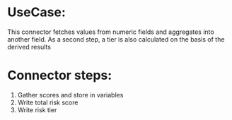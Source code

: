 # UseCase:

This connector fetches values from numeric fields and aggregates into another field.
As a second step, a tier is also calculated on the basis of the derived results

# Connector steps:
1. Gather scores and store in variables
2. Write total risk score
3. Write risk tier